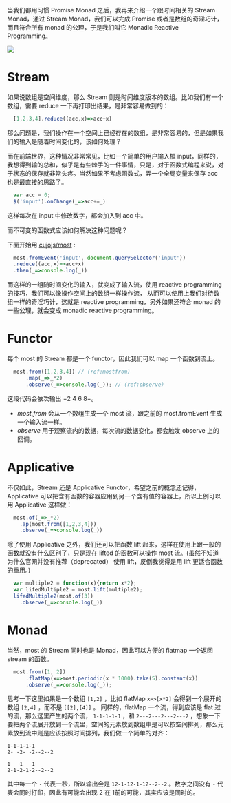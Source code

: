 当我们都用习惯 Promise Monad 之后，我再来介绍一个跟时间相关的 Stream Monad，通过 Stream Monad，我们可以完成 Promise 或者是数组的奇淫巧计，而且符合所有 monad 的公理，于是我们叫它 Monadic Reactive Programming。

![](file:./images/stream.gif)

Stream
======

如果说数组是空间维度，那么 Stream 则是时间维度版本的数组。比如我们有一个数组，需要 reduce 一下再打印出结果，是非常容易做到的：

``` javascript
  [1,2,3,4].reduce((acc,x)=>acc+x)
```

那么问题是，我们操作在一个空间上已经存在的数组，是非常容易的，但是如果我们的输入是随着时间变化的，该如何处理？

而在前端世界，这种情况非常常见，比如一个简单的用户输入框 input，同样的，我想得到输的总和，似乎是有些棘手的一件事情，只是，对于函数式编程来说，对于状态的保存就非常头疼。当然如果不考虑函数式，弄一个全局变量来保存 acc 也是最直接的思路了。

``` javascript
  var acc = 0;
  $('input').onChange(_=>acc+=_)
```

这样每次在 input 中修改数字，都会加入到 acc 中。

而不可变的函数式应该如何解决这种问题呢？

下面开始用 [cujojs/most](https://github.com/cujojs/most) :

``` javascript
  most.fromEvent('input', document.querySelector('input'))
  .reduce((acc,x)=>acc+x)
  .then(_=>console.log(_))
```

而这样的一组随时间变化的输入，就变成了输入流，使用 reactive programming 的技巧，我们可以像操作空间上的数组一样操作流， 从而可以使用上我们对待数组一样的奇淫巧计，这就是 reactive programming，另外如果还符合 monad 的一些公理，就会变成 monadic reactive programming。

Functor
=======

每个 most 的 Stream 都是一个 functor，因此我们可以 map 一个函数到流上。

``` javascript
  most.from([1,2,3,4]) // (ref:mostfrom)
      .map(_=>_*2)
      .observe(_=>console.log(_)); // (ref:observe)
```

这段代码会依次输出 =2 4 6 8=。
-   *most.from* 会从一个数组生成一个 most 流，跟之前的 most.fromEvent 生成一个输入流一样。
-   *observe* 用于观察流内的数据，每次流的数据变化，都会触发 observe 上的回调。

Applicative
===========

不仅如此，Stream 还是 Applicative Functor，希望之前的概念还记得，Applicative 可以把含有函数的容器应用到另一个含有值的容器上，所以上例可以用 Applicative 这样做：

``` javascript
  most.of(_=>_*2)
    .ap(most.from([1,2,3,4]))
    .observe(_=>console.log(_))
```

除了使用 Applicative 之外，我们还可以把函数 lift 起来，这样在使用上跟一般的函数就没有什么区别了，只是现在 lifted 的函数可以操作 most 流。(虽然不知道为什么官网并没有推荐（deprecated） 使用 lift，反倒我觉得是用 lift 更适合函数的重用。)

``` javascript
  var multiple2 = function(x){return x*2};
  var lifedMultiple2 = most.lift(multiple2);
  lifedMultiple2(most.of(3))
    .observe(_=>console.log(_)) 
```

Monad
=====

当然，most 的 Stream 同时也是 Monad，因此可以方便的 flatmap 一个返回 stream 的函数。

``` javascript
  most.from([1, 2])
      .flatMap(x=>most.periodic(x * 1000).take(5).constant(x))
      .observe(_=>console.log(_));
```

思考一下这里如果是一个数组 `[1,2]` ，比如 flatMap `x=>[x*2]` 会得到一个展开的数组 `[2,4]` ，而不是 `[[2],[4]]` 。 同样的，flatMap 一个流，得到应该是 flat 过的流，那么这里产生的两个流， `1-1-1-1-1` ，和 `2---2---2---2---2` ，想象一下要把两个流展开放到一个流里，空间的元素放到数组中是可以按空间排列，那么元素放到流中则是应该按照时间排列，我们做一个简单的对齐：

``` example
1-1-1-1-1
2- -2- -2--2--2

1   1   1
2-1-2-1-2--2--2
```

其中每一个 `-` 代表一秒，所以输出会是 `12-1-12-1-12--2--2` 。数字之间没有 `-` 代表会同时打印，因此有可能会出现 2 在 1前的可能，其实应该是同时的。
